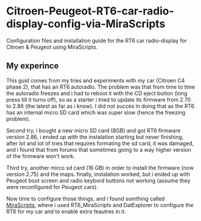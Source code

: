 
# Citroen-Peugeot-RT6-car-radio-display-config-via-MiraScripts
Configuration files and installation guide for the RT6 car radio-display for Citroen &amp; Peugeot using MiraScripts.

## My experince 
This guid comes from my tries and experiments with my car (Citroen C4 phase 2), that has an RT6 autoradio. The problem was that from time to time the autoradio freezes and i had to reboot it with the CD eject button (long press till it turns off), so as a starter i tried to update its firmware from 2.70 to 2.86 (the latest as far as i know). I did not succes in doing that as the RT6 has an internal micro SD card which was super slow (hence the freezing problem). 

Second try, i bought a new micro SD card (8GB) and got RT6 firmware version 2.86, i ended up with the instalation starting but never finishing, after lot and lot of tries that requires formating the sd card, it was damaged, and i found that from forums that sometimes going to a way higher version of the firmware won't work. 

Third try, another mirco sd card (16 GB) in order to install the firmware (now version 2.75) and the maps. finally, instalation worked, but i ended up with Peugeot boot screen and radio keybord buttons not working (assume they were reconfigured for Peugeot cars).

Now time to configure those things, and i found somthing called [MiraScripts](http://mira308sw.altervista.org/fr/index.htm), where i used RT6_MiraScripts and DatExplorer to configure the RT6 for my car and to enable extra feautres in it.




